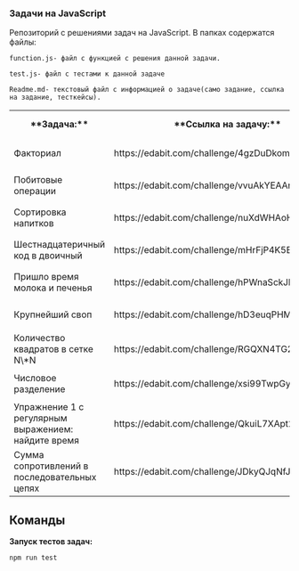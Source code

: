 ### Задачи на JavaScript
Репозиторий с решениями задач на JavaScript. В папках содержатся файлы:
```
function.js- файл с функцией с решения данной задачи.
```
```
test.js- файл с тестами к данной задаче
```
```
Readme.md- текстовый файл с информацией о задаче(само задание, ссылка на задание, тесткейсы).
```
<table>
    <tr>
        <th>**Задача:** </th>
        <th>**Ссылка на задачу:** </th>
        <th>**Колличество тестов:** </th>
        <th>**Прохождение:** </th>
    </tr>
    <tr>
        <td>Факториал</td>
        <td> https://edabit.com/challenge/4gzDuDkompAqujpRi </td>
        <td>2</td>
        <td><ul><li>- [x] Пройдена </li></ul></td>
    </tr>
    <tr>
        <td>Побитовые операции </td>
        <td>https://edabit.com/challenge/vvuAkYEAArrZvmp6X</td>
        <td>12 </td>
        <td><ul><li>- [x] Пройдена </li></ul></td>
    </tr>
    <tr>
        <td>Сортировка напитков</td>
        <td>https://edabit.com/challenge/nuXdWHAoHv9y38sn7</td>
        <td>4 </td>
        <td><ul><li>- [x] Пройдена </li></ul></td>
    </tr>
    <tr>
        <td>Шестнадцатеричный код в двоичный </td>
        <td>https://edabit.com/challenge/mHrFjP4K5BfAKEugN</td>
        <td>2</td>
        <td><ul><li>- [x] Пройдена </li></ul></td>
    </tr>
    <tr>
        <td>Пришло время молока и печенья </td>
        <td>https://edabit.com/challenge/hPWnaSckJke5FXNEH</td>
        <td>2</td>
        <td><ul><li>- [x] Пройдена </li></ul></td>
    </tr>
    <tr>
        <td>Крупнейший своп </td>
        <td>https://edabit.com/challenge/hD3euqPHM82Cbr7R8</td>
        <td>2</td>
        <td><ul><li>- [x] Пройдена </li></ul></td>
    </tr>
    <tr>
        <td>Количество квадратов в сетке N\*N </td>
        <td>https://edabit.com/challenge/RGQXN4TG2CQoBAReQ</td>
        <td>4</td>
        <td><ul><li>- [x] Пройдена </li></ul></td>
    </tr>
    <tr>
        <td>Числовое разделение </td>
        <td>https://edabit.com/challenge/xsi99TwpGyFC8KS6d</td>
        <td>4</td>
        <td><ul><li>- [x] Пройдена </li></ul></td>
    </tr>
    <tr>
        <td>Упражнение 1 с регулярным выражением: найдите время </td>
        <td>https://edabit.com/challenge/QkuiL7XApt2RMQqTJ</td>
        <td>5</td>
        <td><ul><li>- [x] Пройдена </li></ul></td>
    </tr>
    <tr>
        <td>Сумма сопротивлений в последовательных цепях</td>
        <td>https://edabit.com/challenge/JDkyQJqNfJNhvjmRW</td>
        <td>2</td>
        <td><ul><li>- [x] Пройдена </li></ul></td>
    </tr>
</table>

## Команды
**Запуск тестов задач:**
```
npm run test
```